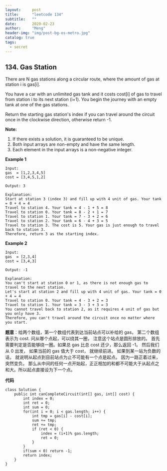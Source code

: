 ```yaml
---
layout:     post
title:      "leetcode 134"
subtitle:   ""
date:       2020-02-23
author:     "Meng"
header-img: "img/post-bg-os-metro.jpg"
catalog: true
tags:
  - secret
---
```


## 134. Gas Station
There are N gas stations along a circular route, where the amount of gas at station i is gas[i].

You have a car with an unlimited gas tank and it costs cost[i] of gas to travel from station i to its next station (i+1). You begin the journey with an empty tank at one of the gas stations.

Return the starting gas station's index if you can travel around the circuit once in the clockwise direction, otherwise return -1.

**Note:**

1. If there exists a solution, it is guaranteed to be unique.
2. Both input arrays are non-empty and have the same length.
3. Each element in the input arrays is a non-negative integer.

**Example 1**
```
Input:
gas  = [1,2,3,4,5]
cost = [3,4,5,1,2]

Output: 3

Explanation:
Start at station 3 (index 3) and fill up with 4 unit of gas. Your tank = 0 + 4 = 4
Travel to station 4. Your tank = 4 - 1 + 5 = 8
Travel to station 0. Your tank = 8 - 2 + 1 = 7
Travel to station 1. Your tank = 7 - 3 + 2 = 6
Travel to station 2. Your tank = 6 - 4 + 3 = 5
Travel to station 3. The cost is 5. Your gas is just enough to travel back to station 3.
Therefore, return 3 as the starting index.
```

**Example 2**
```
Input:
gas  = [2,3,4]
cost = [3,4,3]

Output: -1

Explanation:
You can't start at station 0 or 1, as there is not enough gas to travel to the next station.
Let's start at station 2 and fill up with 4 unit of gas. Your tank = 0 + 4 = 4
Travel to station 0. Your tank = 4 - 3 + 2 = 3
Travel to station 1. Your tank = 3 - 3 + 3 = 3
You cannot travel back to station 2, as it requires 4 unit of gas but you only have 3.
Therefore, you can't travel around the circuit once no matter where you start.
```

**题意**：给两个数组，第一个数组代表到达当前站点可以补给的 gas， 第二个数组表示为 cost. 问从哪个点起，可以绕其一圈， 注意这个站点是圆形排放的。
首先需要判定是否能够绕一圈。如果总 gas 比总 cost 还少，那么返回 -1。 然后我们从 0 出发， 如果当前的 gas 值大于 cost， 就继续前进。 如果到某一站为负数的话，
就说明从起点到目前站点为止不可能有一个点是起点。 因为一路正着过来，突然变负。 那么从中间的任何一点开始起，正正相加的和都不可能大于从起点之和大。所以起点直接设为下一个点。



**代码**
```
class Solution {
    public int canCompleteCircuit(int[] gas, int[] cost) {
        int index = 0;
        int ret = 0;
        int sum = 0;
        for(int i = 0; i < gas.length; i++) {
            int tmp = gas[i] - cost[i];
            sum += tmp;
            ret += tmp;
            if (ret < 0) {
                index = (i+1)% gas.length;
                ret = 0;
            }
        }
        if(sum < 0) return -1;
        return index;
    }
}
```
